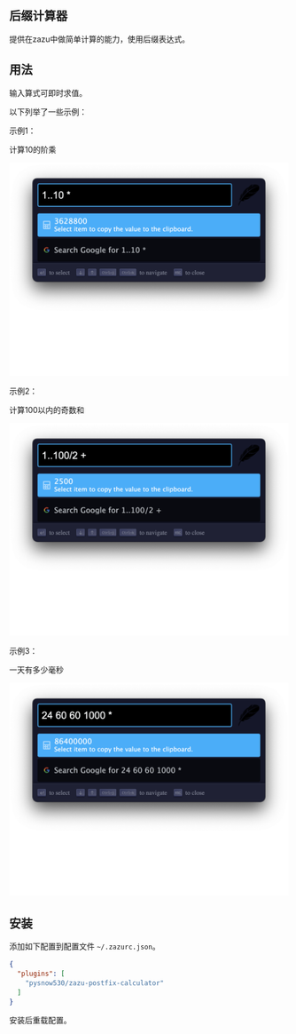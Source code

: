 ## 后缀计算器

提供在zazu中做简单计算的能力，使用后缀表达式。

## 用法

输入算式可即时求值。

以下列举了一些示例：

示例1：

计算10的阶乘

![case 1](./images/case1.png)

示例2：

计算100以内的奇数和

![case 2](./images/case2.png)

示例3：

一天有多少毫秒

![case 3](./images/case3.png)

## 安装

添加如下配置到配置文件 `~/.zazurc.json`。

```json
{
  "plugins": [
    "pysnow530/zazu-postfix-calculator"
  ]
}
```

安装后重载配置。
